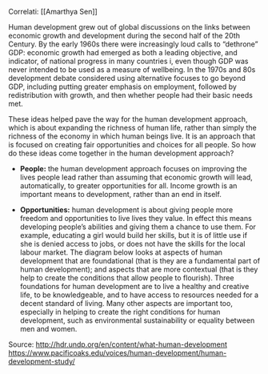 Correlati: [[Amarthya Sen]] 

Human development grew out of global discussions on the links between economic growth and development during the second half of the 20th Century. By the early 1960s there were increasingly loud calls to “dethrone” GDP: economic growth had emerged as both a leading objective, and indicator, of national progress in many countries i, even though GDP was never intended to be used as a measure of wellbeing. In the 1970s and 80s development debate considered using alternative focuses to go beyond GDP, including putting greater emphasis on employment, followed by redistribution with growth, and then whether people had their basic needs met.

These ideas helped pave the way for the human development approach, which is about expanding the richness of human life, rather than simply the richness of the economy in which human beings live. It is an approach that is focused on creating fair opportunities and choices for all people. So how do these ideas come together in the human development approach?

-   **People:** the human development approach focuses on improving the lives people lead rather than assuming that economic growth will lead, automatically, to greater opportunities for all. Income growth is an important means to development, rather than an end in itself.

-   **Opportunities:** human development is about giving people more freedom and opportunities to live lives they value. In effect this means developing people’s abilities and giving them a chance to use them. For example, educating a girl would build her skills, but it is of little use if she is denied access to jobs, or does not have the skills for the local labour market. The diagram below looks at aspects of human development that are foundational (that is they are a fundamental part of human development); and aspects that are more contextual (that is they help to create the conditions that allow people to flourish). Three foundations for human development are to live a healthy and creative life, to be knowledgeable, and to have access to resources needed for a decent standard of living. Many other aspects are important too, especially in helping to create the right conditions for human development, such as environmental sustainability or equality between men and women.

Source: http://hdr.undp.org/en/content/what-human-development
https://www.pacificoaks.edu/voices/human-development/human-development-study/